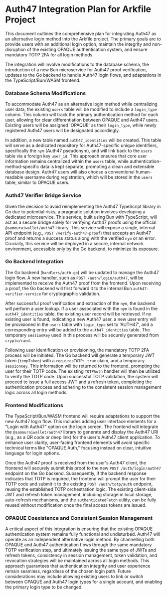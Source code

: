 # Auth47 Integration Plan for Arkfile Project

This document outlines the comprehensive plan for integrating Auth47 as an alternative login method into the Arkfile project. The primary goals are to provide users with an additional login option, maintain the integrity and non-disruption of the existing OPAQUE authentication system, and ensure mandatory TOTP 2FA for all login methods.

The integration will involve modifications to the database schema, the introduction of a new Bun microservice for Auth47 proof verification, updates to the Go backend to handle Auth47 login flows, and adaptations in the TypeScript/Bun/WASM frontend.

### Database Schema Modifications

To accommodate Auth47 as an alternative login method while centralizing user data, the existing `users` table will be modified to include a `login_type` column. This column will track the primary authentication method for each user, allowing for clear differentiation between OPAQUE and Auth47 users. Existing users will be assigned 'OPAQUE' as their `login_type`, while newly registered Auth47 users will be designated accordingly.

In addition, a new table named `auth47_identities` will be created. This table will serve as a dedicated repository for Auth47-specific unique identifiers, specifically the `nym` (Auth47 pseudonym), and will link back to the `users` table via a foreign key `user_id`. This approach ensures that core user information remains centralized within the `users` table, while authentication-method-specific data is kept separate, promoting a clean and extensible database design. Auth47 users will also choose a conventional human-readable username during registration, which will be stored in the `users` table, similar to OPAQUE users.

### Auth47 Verifier Bridge Service

Given the decision to avoid reimplementing the Auth47 TypeScript library in Go due to potential risks, a pragmatic solution involves developing a dedicated microservice. This service, built using Bun with TypeScript, will act as a secure bridge solely for verifying Auth47 proofs using the official `@samouraiwallet/auth47` library. This service will expose a single, internal API endpoint (e.g., `POST /verify-auth47-proof`) that accepts an Auth47 proof and returns a success status along with the verified `nym` or an error. Crucially, this service will be deployed in a secure, internal network environment, accessible only by the Go backend, to minimize its exposure.

### Go Backend Integration

The Go backend (`handlers/auth.go`) will be updated to manage the Auth47 login flow. A new handler, such as `POST /auth/login/auth47`, will be implemented to receive the Auth47 proof from the frontend. Upon receiving a proof, the Go backend will first forward it to the internal Bun `auth47-verifier-service` for cryptographic validation.

After successful proof verification and extraction of the `nym`, the backend will perform a user lookup. If a user associated with the `nym` is found in the `auth47_identities` table, the existing user record will be retrieved. If no existing user is found, indicating a new Auth47 user, a new user entry will be provisioned in the `users` table with `login_type` set to 'AUTH47', and a corresponding entry will be added to the `auth47_identities` table. The temporary `sessionKey` used in this process will be securely generated from `crypto/rand`.

Following user identification or provisioning, the mandatory TOTP 2FA process will be initiated. The Go backend will generate a temporary JWT token (`tempToken`) with a `requiresTOTP: true` claim, and a temporary `sessionKey`. This information will be returned to the frontend, prompting the user for their TOTP code. The existing `TOTPAuth` handler will then be utilized to verify the TOTP code. Upon successful TOTP validation, the system will proceed to issue a full access JWT and a refresh token, completing the authentication process and adhering to the consistent session management logic across all login methods.

### Frontend Modifications

The TypeScript/Bun/WASM frontend will require adaptations to support the new Auth47 login flow. This includes adding user interface elements for a "Login with Auth47" option on the login screen. The frontend will integrate the `@samouraiwallet/auth47` library to generate and display the Auth47 URI (e.g., as a QR code or deep link) for the user's Auth47 client application. To enhance user clarity, user-facing frontend elements will avoid specific technical terms like "OPAQUE Auth," focusing instead on clear, intuitive language for login options.

Once the Auth47 proof is received from the user's Auth47 client, the frontend will securely submit this proof to the new `POST /auth/login/auth47` endpoint on the Go backend. Subsequently, if the backend response indicates that TOTP is required, the frontend will prompt the user for their TOTP code and submit it to the existing `POST /auth/totp/auth` endpoint, reusing the established TOTP orchestration logic. The existing client-side JWT and refresh token management, including storage in local storage, auto-refresh mechanisms, and the `authenticatedFetch` utility, can be fully reused without modification once the final access tokens are issued.

### OPAQUE Coexistence and Consistent Session Management

A critical aspect of this integration is ensuring that the existing OPAQUE authentication system remains fully functional and undisturbed. Auth47 will operate as an independent alternative login method. By channelling both OPAQUE and Auth47 authentication flows through the same mandatory TOTP verification step, and ultimately issuing the same type of JWTs and refresh tokens, consistency in session management, token validation, and revocation strategies will be maintained across all login methods. This approach guarantees that authentication integrity and user experience remain seamless, regardless of the chosen login path. Future considerations may include allowing existing users to link or switch between OPAQUE and Auth47 login types for a single account, and enabling the primary login type to be changed.
